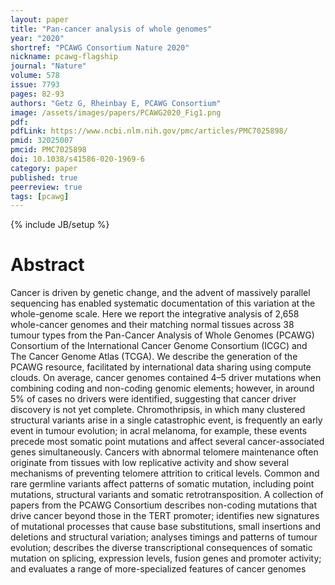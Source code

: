 ```yaml
---
layout: paper
title: "Pan-cancer analysis of whole genomes"
year: "2020"
shortref: "PCAWG Consortium Nature 2020"
nickname: pcawg-flagship
journal: "Nature"
volume: 578
issue: 7793
pages: 82-93
authors: "Getz G, Rheinbay E, PCAWG Consortium"
image: /assets/images/papers/PCAWG2020_Fig1.png
pdf:
pdfLink: https://www.ncbi.nlm.nih.gov/pmc/articles/PMC7025898/
pmid: 32025007
pmcid: PMC7025898
doi: 10.1038/s41586-020-1969-6
category: paper
published: true
peerreview: true
tags: [pcawg]
---
```

{% include JB/setup %}

# Abstract

Cancer is driven by genetic change, and the advent of massively parallel sequencing has enabled systematic documentation of this variation at the whole-genome scale. Here we report the integrative analysis of 2,658 whole-cancer genomes and their matching normal tissues across 38 tumour types from the Pan-Cancer Analysis of Whole Genomes (PCAWG) Consortium of the International Cancer Genome Consortium (ICGC) and The Cancer Genome Atlas (TCGA). We describe the generation of the PCAWG resource, facilitated by international data sharing using compute clouds. On average, cancer genomes contained 4–5 driver mutations when combining coding and non-coding genomic elements; however, in around 5% of cases no drivers were identified, suggesting that cancer driver discovery is not yet complete. Chromothripsis, in which many clustered structural variants arise in a single catastrophic event, is frequently an early event in tumour evolution; in acral melanoma, for example, these events precede most somatic point mutations and affect several cancer-associated genes simultaneously. Cancers with abnormal telomere maintenance often originate from tissues with low replicative activity and show several mechanisms of preventing telomere attrition to critical levels. Common and rare germline variants affect patterns of somatic mutation, including point mutations, structural variants and somatic retrotransposition. A collection of papers from the PCAWG Consortium describes non-coding mutations that drive cancer beyond those in the TERT promoter; identifies new signatures of mutational processes that cause base substitutions, small insertions and deletions and structural variation; analyses timings and patterns of tumour evolution; describes the diverse transcriptional consequences of somatic mutation on splicing, expression levels, fusion genes and promoter activity; and evaluates a range of more-specialized features of cancer genomes

